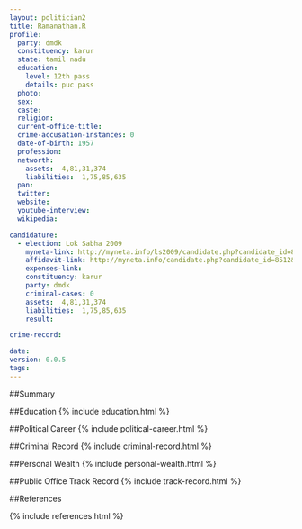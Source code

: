 ```yaml
---
layout: politician2
title: Ramanathan.R
profile: 
  party: dmdk
  constituency: karur
  state: tamil nadu
  education: 
    level: 12th pass
    details: puc pass
  photo: 
  sex: 
  caste: 
  religion: 
  current-office-title: 
  crime-accusation-instances: 0
  date-of-birth: 1957
  profession: 
  networth: 
    assets:  4,81,31,374
    liabilities:  1,75,85,635
  pan: 
  twitter: 
  website: 
  youtube-interview: 
  wikipedia: 

candidature: 
  - election: Lok Sabha 2009
    myneta-link: http://myneta.info/ls2009/candidate.php?candidate_id=8512
    affidavit-link: http://myneta.info/candidate.php?candidate_id=8512&scan=original
    expenses-link: 
    constituency: karur 
    party: dmdk
    criminal-cases: 0
    assets:  4,81,31,374
    liabilities:  1,75,85,635
    result:  

crime-record: 

date: 
version: 0.0.5
tags: 
---
```

##Summary


##Education
{% include education.html %}


##Political Career
{% include political-career.html %}


##Criminal Record
{% include criminal-record.html %}


##Personal Wealth
{% include personal-wealth.html %}


##Public Office Track Record
{% include track-record.html %}


##References


{% include references.html %}